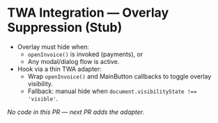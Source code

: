 # TWA Integration — Overlay Suppression (Stub)

- Overlay must hide when:
  - `openInvoice()` is invoked (payments), or
  - Any modal/dialog flow is active.
- Hook via a thin TWA adapter:
  - Wrap `openInvoice()` and MainButton callbacks to toggle overlay visibility.
  - Fallback: manual hide when `document.visibilityState !== 'visible'`.

_No code in this PR — next PR adds the adapter._
